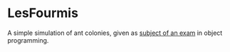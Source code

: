 # LesFourmis
A simple simulation of ant colonies, given as [subject of an exam](http://webia.lip6.fr/~chenm/Teaching/2017/2I002/TMEsolo/LesFourmis.html) in object programming.
